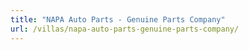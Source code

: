 ```yaml
---
title: "NAPA Auto Parts - Genuine Parts Company"
url: /villas/napa-auto-parts-genuine-parts-company/
---
```

